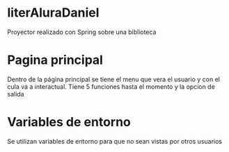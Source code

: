 # literAluraDaniel
Proyector realizado con Spring sobre una biblioteca

# Pagina principal
Dentro de la página principal se tiene el menu que vera el usuario y con el cula va a interactual.
Tiene 5 funciones hasta el momento y la opcion de salida

# Variables de entorno
Se utilizan variables de entorno para que no sean vistas por otros usuarios
